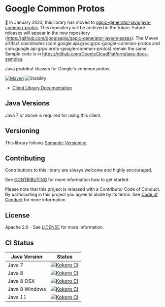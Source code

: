 # Google Common Protos

🚌 In January 2023, this library has moved to [gapic-generator-java/java-common-protos](https://github.com/googleapis/gapic-generator-java/tree/main/java-common-protos). This repository will be archived in the future. Future releases will appear in the new repository (https://github.com/googleapis/gapic-generator-java/releases).
The Maven artifact coordinates (com.google.api.grpc:grpc-google-common-protos and com.google.api.grpc:proto-google-common-protos) remain the same.
Sample code is in https://github.com/GoogleCloudPlatform/java-docs-samples.

Java protobuf classes for Google's common protos.

[![Maven][maven-version-image]][maven-version-link]
![Stability][stability-image]

- [Client Library Documentation][javadocs]

## Java Versions

Java 7 or above is required for using this client.

## Versioning

This library follows [Semantic Versioning](http://semver.org/).

## Contributing

Contributions to this library are always welcome and highly encouraged.

See [CONTRIBUTING][contributing] for more information how to get started.

Please note that this project is released with a Contributor Code of Conduct. By participating in
this project you agree to abide by its terms. See [Code of Conduct][code-of-conduct] for more
information.

## License

Apache 2.0 - See [LICENSE][license] for more information.

## CI Status

| Java Version   | Status                                                    |
| -------------- | --------------------------------------------------------- |
| Java 7         | [![Kokoro CI][kokoro-badge-image-1]][kokoro-badge-link-1] |
| Java 8         | [![Kokoro CI][kokoro-badge-image-2]][kokoro-badge-link-2] |
| Java 8 OSX     | [![Kokoro CI][kokoro-badge-image-3]][kokoro-badge-link-3] |
| Java 8 Windows | [![Kokoro CI][kokoro-badge-image-4]][kokoro-badge-link-4] |
| Java 11        | [![Kokoro CI][kokoro-badge-image-5]][kokoro-badge-link-5] |

[javadocs]: https://cloud.google.com/java/docs/reference/proto-google-common-protos/latest/overview
[kokoro-badge-image-1]: http://storage.googleapis.com/cloud-devrel-public/java/badges/java-common-protos/java7.svg
[kokoro-badge-link-1]: http://storage.googleapis.com/cloud-devrel-public/java/badges/java-common-protos/java7.html
[kokoro-badge-image-2]: http://storage.googleapis.com/cloud-devrel-public/java/badges/java-common-protos/java8.svg
[kokoro-badge-link-2]: http://storage.googleapis.com/cloud-devrel-public/java/badges/java-common-protos/java8.html
[kokoro-badge-image-3]: http://storage.googleapis.com/cloud-devrel-public/java/badges/java-common-protos/java8-osx.svg
[kokoro-badge-link-3]: http://storage.googleapis.com/cloud-devrel-public/java/badges/java-common-protos/java8-osx.html
[kokoro-badge-image-4]: http://storage.googleapis.com/cloud-devrel-public/java/badges/java-common-protos/java8-win.svg
[kokoro-badge-link-4]: http://storage.googleapis.com/cloud-devrel-public/java/badges/java-common-protos/java8-win.html
[kokoro-badge-image-5]: http://storage.googleapis.com/cloud-devrel-public/java/badges/java-common-protos/java11.svg
[kokoro-badge-link-5]: http://storage.googleapis.com/cloud-devrel-public/java/badges/java-common-protos/java11.html
[stability-image]: https://img.shields.io/badge/stability-ga-green
[maven-version-image]: https://img.shields.io/maven-central/v/com.google.api.grpc/proto-google-common-protos.svg
[maven-version-link]: https://search.maven.org/search?q=g:com.google.api.grpc%20AND%20a:proto-google-common-protos&core=gav
[authentication]: https://github.com/googleapis/google-cloud-java#authentication
[developer-console]: https://console.developers.google.com/
[create-project]: https://cloud.google.com/resource-manager/docs/creating-managing-projects
[cloud-sdk]: https://cloud.google.com/sdk/
[troubleshooting]: https://github.com/googleapis/google-cloud-common/blob/main/troubleshooting/readme.md#troubleshooting
[contributing]: https://github.com/googleapis/java-common-protos/blob/main/CONTRIBUTING.md
[code-of-conduct]: https://github.com/googleapis/java-common-protos/blob/main/CODE_OF_CONDUCT.md#contributor-code-of-conduct
[license]: https://github.com/googleapis/java-common-protos/blob/main/LICENSE
[enable-billing]: https://cloud.google.com/apis/docs/getting-started#enabling_billing
[libraries-bom]: https://github.com/GoogleCloudPlatform/cloud-opensource-java/wiki/The-Google-Cloud-Platform-Libraries-BOM
